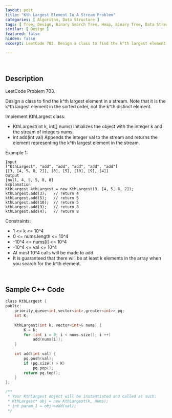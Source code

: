 ```yaml
---
layout: post
title: "Kth Largest Element In A Stream Problem"
categories: [ Algorithm, Data Structure ]
tags: [ Tree, Design, Binary Search Tree, Heap, Binary Tree, Data Stream ]
similar: [ Design ]
featured: false
hidden: false
excerpt: LeetCode 703. Design a class to find the k^th largest element in a stream. Note that it is the k^th largest element in the sorted order, not the k^th distinct element.

---
```


<br />

## Description

LeetCode Problem 703.

Design a class to find the k^th largest element in a stream. Note that it is the k^th largest element in the sorted order, not the k^th distinct element.

Implement KthLargest class:
* KthLargest(int k, int[] nums) Initializes the object with the integer k and the stream of integers nums.
* int add(int val) Appends the integer val to the stream and returns the element representing the k^th largest element in the stream.

Example 1:
```
Input
["KthLargest", "add", "add", "add", "add", "add"]
[[3, [4, 5, 8, 2]], [3], [5], [10], [9], [4]]
Output
[null, 4, 5, 5, 8, 8]
Explanation
KthLargest kthLargest = new KthLargest(3, [4, 5, 8, 2]);
kthLargest.add(3);   // return 4
kthLargest.add(5);   // return 5
kthLargest.add(10);  // return 5
kthLargest.add(9);   // return 8
kthLargest.add(4);   // return 8
```

Constraints:
* 1 <= k <= 10^4
* 0 <= nums.length <= 10^4
* -10^4 <= nums[i] <= 10^4
* -10^4 <= val <= 10^4
* At most 10^4 calls will be made to add.
* It is guaranteed that there will be at least k elements in the array when you search for the k^th element.

<br />

## Sample C++ Code


```c
class KthLargest {
public:
    priority_queue<int,vector<int>,greater<int>> pq;
    int K;
    
    KthLargest(int k, vector<int>& nums) {
        K = k;
        for (int i = 0; i < nums.size(); i ++)
            add(nums[i]);
    }
    
    int add(int val) {
        pq.push(val);
        if (pq.size() > K)
            pq.pop();
        return pq.top();
    }
};

/**
 * Your KthLargest object will be instantiated and called as such:
 * KthLargest* obj = new KthLargest(k, nums);
 * int param_1 = obj->add(val);
 */
```


